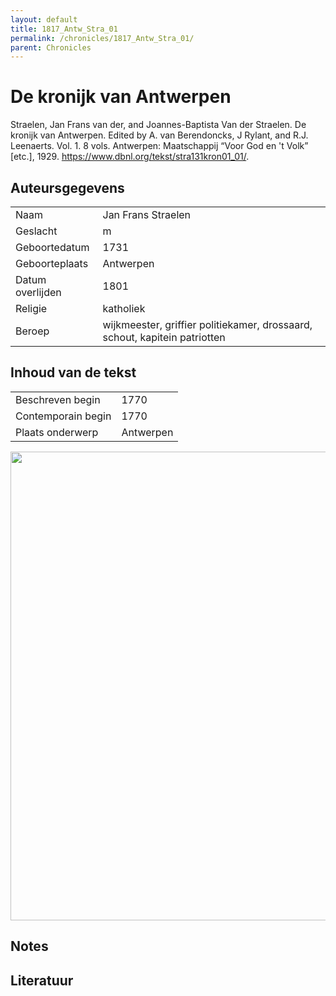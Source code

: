 ```yaml
---
layout: default
title: 1817_Antw_Stra_01
permalink: /chronicles/1817_Antw_Stra_01/
parent: Chronicles
--- 
```



# De kronijk van Antwerpen 

Straelen, Jan Frans van der, and Joannes-Baptista Van der Straelen. De kronijk van Antwerpen. Edited by A. van Berendoncks, J Rylant, and R.J. Leenaerts. Vol. 1. 8 vols. Antwerpen: Maatschappij “Voor God en 't Volk” [etc.], 1929. https://www.dbnl.org/tekst/stra131kron01_01/. 

## Auteursgegevens 

| | | 
| --------------- | --------------- | 
| Naam | Jan Frans Straelen | 
| Geslacht | m | 
 | Geboortedatum | 1731 | 
| Geboorteplaats | Antwerpen | 
| Datum overlijden | 1801 | 
| Religie | katholiek | 
| Beroep | wijkmeester, griffier politiekamer, drossaard, schout, kapitein patriotten | 

## Inhoud van de tekst 

| | | 
| --------------- | --------------- | 
| Beschreven begin | 1770 | 
| Contemporain begin | 1770 | 
| Plaats onderwerp | Antwerpen | 

[<img src="..\..\barplots_chronicles\1817_Antw_Stra_01.jpg" width="750"/>](..\..\barplots_chronicles\1817_Antw_Stra_01.jpg) 

## Notes 

## Literatuur 

